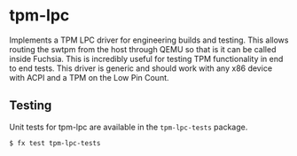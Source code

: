 # tpm-lpc
Implements a TPM LPC driver for engineering builds and testing. This
allows routing the swtpm from the host through QEMU so that is it can
be called inside Fuchsia. This is incredibly useful for testing
TPM functionality in end to end tests. This driver is generic and
should work with any x86 device with ACPI and a TPM on the Low Pin Count.

## Testing
Unit tests for tpm-lpc are available in the `tpm-lpc-tests`
package.

```
$ fx test tpm-lpc-tests
```
